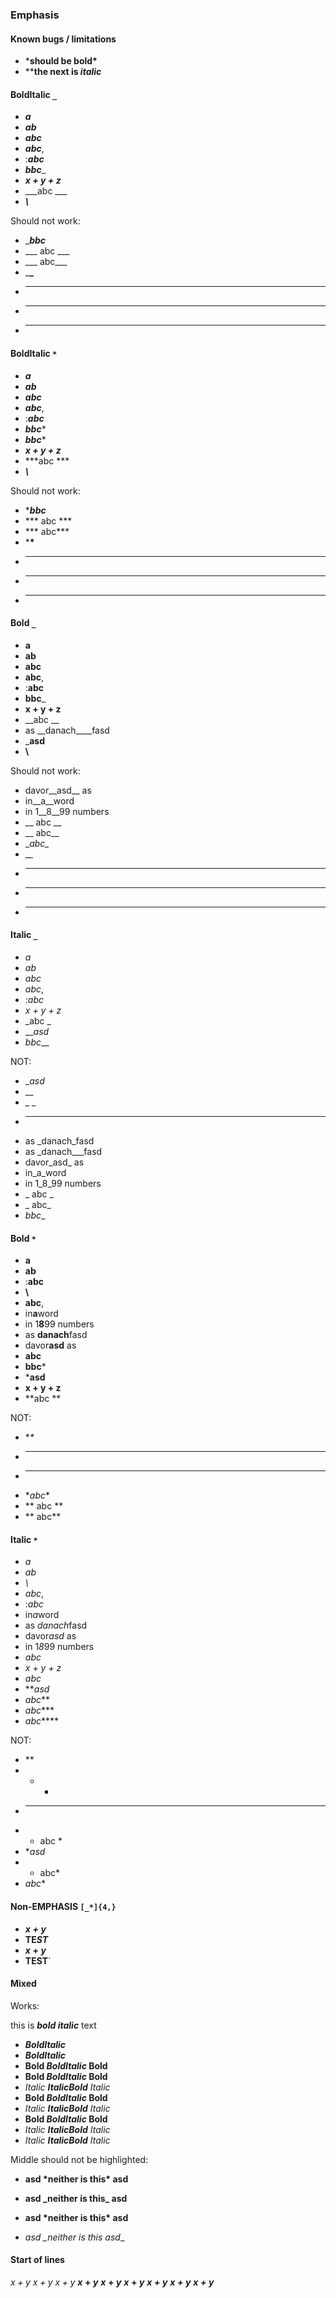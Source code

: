 ### Emphasis

#### Known bugs / limitations

+ ***should be bold\***
+ ****the next is *italic***

#### BoldItalic `_`

+ ___a___
+ ___ab___
+ ___abc___
+ ___abc___,
+ :___abc___
+ ___bbc____
+ ___x + y + z___
+ ___abc ___
+ ___\\___

Should not work:

+ ____bbc___
+ ___ abc ___
+ ___ abc___
+ ___\___
+ ___ ___
+ __________
+ ___

#### BoldItalic `*`

+ ***a***
+ ***ab***
+ ***abc***
+ ***abc***,
+ :***abc***
+ ***bbc****
+ ***bbc****
+ ***x + y + z***
+ ***abc ***
+ ***\\***

Should not work:

+ ****bbc***
+ *** abc ***
+ *** abc***
+ ***\***
+ *** ***
+ **********
+ ***  

#### Bold `_`

+ __a__
+ __ab__
+ __abc__
+ __abc__,
+ :__abc__
+ __bbc___
+ __x + y + z__
+ __abc __
+ as __danach____fasd
+ ___asd__
+ __\\__

Should not work:

+ davor__asd__ as
+ in__a__word
+ in 1__8__99 numbers
+ __ abc __
+ __ abc__
+ __abc\__
+ __\__
+ __ __
+ __________
+ ___

#### Italic `_`

+ _a_
+ _ab_
+ _abc_
+ _abc_,
+ :_abc_
+ _x + y + z_
+ _abc _
+ ___asd_
+ _bbc___

NOT:

+ __asd_
+ _\_
+ _ _
+ ____
+ as _danach_fasd
+ as _danach___fasd
+ davor_asd_ as
+ in_a_word
+ in 1_8_99 numbers
+ _ abc _
+ _ abc_
+ _bbc__


#### Bold `*`

+ **a**
+ **ab**
+ :**abc**
+ **\\**
+ **abc**,
+ in**a**word
+ in 1**8**99 numbers
+ as **danach**fasd
+ davor**asd** as
+ **abc**
+ **bbc***
+ ***asd**
+ **x + y + z**
+ **abc **

NOT:

+ **\**
+ ***
+ *****
+ **abc*\*
+ ** abc **
+ ** abc**


#### Italic `*`

+ *a*
+ *ab*
+ *\\*
+ *abc*,
+ :*abc*
+ in*a*word
+ as *danach*fasd
+ davor*asd* as
+ in 1*8*99 numbers
+ *abc*
+ *x + y + z*
+ *abc*
+ ***asd*
+ *abc***
+ *abc****
+ *abc*****

NOT:

+ *\*
+ * *
+ ***
+ * abc *
+ **asd*
+ * abc*
+ *abc**

#### Non-EMPHASIS `[_*]{4,}`

+ *****$x+y$*****
+ ____TE*ST*____
+ ____****$x+y$****____
+ ****TEST****`

#### Mixed

Works:

this is ***bold italic*** text

+ ***BoldItalic***
+ ___BoldItalic___
+ **Bold *BoldItalic* Bold**
+ __Bold *BoldItalic* Bold__
+ _Italic **ItalicBold** Italic_
+ **Bold _BoldItalic_ Bold**
+ *Italic __ItalicBold__ Italic*
+ __Bold _BoldItalic_ Bold__
+ *Italic **ItalicBold** Italic*
+ _Italic __ItalicBold__ Italic_

Middle should not be highlighted:

+ __asd \*neither is this\* asd__

+ **asd \_neither is this\_ asd**

+ __asd \*neither is this* asd__

+ __asd \_neither is this_ asd__

#### Start of lines

*$x+y$*
 *$x+y$*
  *$x+y$*
**$x+y$**
 **$x+y$**
  **$x+y$**
***$x+y$***
 ***$x+y$***
  ***$x+y$***
